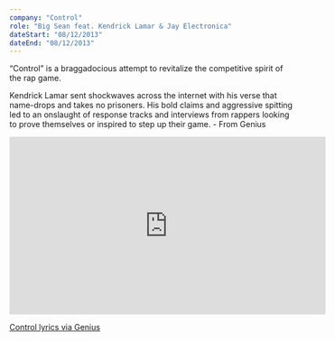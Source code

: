 ```yaml
---
company: "Control"
role: "Big Sean feat. Kendrick Lamar & Jay Electronica"
dateStart: "08/12/2013"
dateEnd: "08/12/2013"
---
```


“Control” is a braggadocious attempt to revitalize the competitive spirit of the rap game.

Kendrick Lamar sent shockwaves across the internet with his verse that name-drops and takes no prisoners. His bold claims and aggressive spitting led to an onslaught of response tracks and interviews from rappers looking to prove themselves or inspired to step up their game. - From Genius

<iframe width="560" height="315" src="https://www.youtube.com/embed/xufJHc2EdBA?si=MutoaEzSxKT0NUM1" title="YouTube video player" frameborder="0" allow="accelerometer; autoplay; clipboard-write; encrypted-media; gyroscope; picture-in-picture; web-share" referrerpolicy="strict-origin-when-cross-origin" allowfullscreen></iframe>

[Control lyrics via Genius](https://genius.com/Big-sean-control-lyrics)